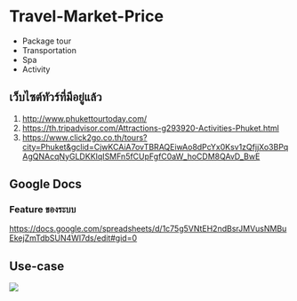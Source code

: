 # Travel-Market-Price
* Package tour
* Transportation
* Spa
* Activity


## เว็บไซต์ทัวร์ที่มีอยู่แล้ว
1. http://www.phukettourtoday.com/
2. https://th.tripadvisor.com/Attractions-g293920-Activities-Phuket.html
3. https://www.click2go.co.th/tours?city=Phuket&gclid=CjwKCAiA7ovTBRAQEiwAo8dPcYx0Ksv1zQfjjXo3BPqAgQNAcqNyGLDKKIqISMFn5fCUpFgfC0aW_hoCDM8QAvD_BwE

## Google Docs
### Feature ของระบบ
https://docs.google.com/spreadsheets/d/1c75g5VNtEH2ndBsrJMVusNMBuEkejZmTdbSUN4WI7ds/edit#gid=0

## Use-case
<img src="usecase-PNG">